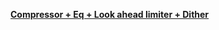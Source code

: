 [**Compressor + Eq + Look ahead limiter + Dither**](https://forum.renoise.com/t/mastering-in-renoise/37427/3)
